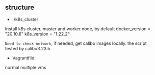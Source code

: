 ## structure

- ./k8s_cluster

Install k8s cluster, master and worker node, by default docker_version = "20.10.8" k8s_version = "1.22.2"

`Need to check network`, if needed, get calibo images locally. the script tested by calibo3.23.5

- Vagrantfile

normal multiple vms 
